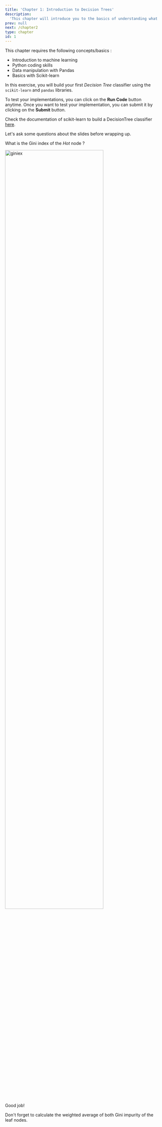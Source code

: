 ```yaml
---
title: 'Chapter 1: Introduction to Decision Trees'
description:
  'This chapter will introduce you to the basics of understanding what are decision trees and building them.'
prev: null
next: /chapter2
type: chapter
id: 1
---
```


<exercise id="1" title="Requirements" type="slides">

This chapter requires the following concepts/basics :
- Introduction to machine learning
- Python coding skills
- Data manipulation with Pandas
- Basics with Scikit-learn

</exercise>

<exercise id="2" title="Lesson" type="slides">

<slides source="chapter1_01_introduction">
</slides>

</exercise>

<exercise id="3" title="Some coding practice">

In this exercise, you will build your first _Decision Tree_ classifier using the `scikit-learn` and `pandas` libraries.

To test your implementations, you can click on the **Run Code** button anytime. Once you want to test your implementation, you
can submit it by clicking on the **Submit** button.

<codeblock id="01_03">

Check the documentation of scikit-learn to build a DecisionTree classifier [here](https://scikit-learn.org/stable/modules/tree.html).

</codeblock>

</exercise>

<exercise id="4" title="Wrapping up">
Let's ask some questions about the slides before wrapping up.

What is the Gini index of the *Hot* node ?

<img src="gini.jpg" class="center" alt="giniex" width="80%">

<choice>

<opt text="0.28" correct="true">

Good job!

</opt>

<opt text="0.52">

Don't forget to calculate the weighted average of both Gini impurity of the leaf nodes.

</opt>

</choice>

</exercise>
